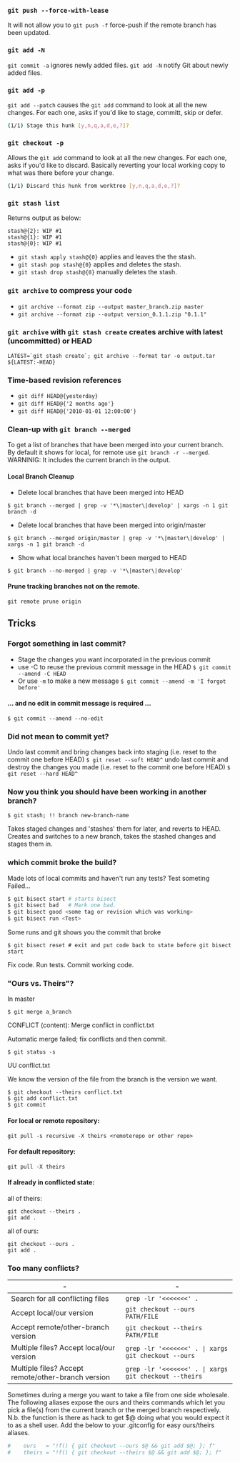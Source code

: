 ### ```git push --force-with-lease```
It will not allow you to ```git push -f``` force-push if the remote branch has been updated.
### ```git add -N```
```git commit -a``` ignores newly added files. 
```git add -N``` notify Git about newly added files.
### ```git add -p```
```git add --patch``` causes the ```git add``` command to look at all the new changes.
For each one, asks if you'd like to stage, committ, skip or defer.
```bash
(1/1) Stage this hunk [y,n,q,a,d,e,?]?
```
### ```git checkout -p```
Allows the ```git add``` command to look at all the new changes.
For each one, asks if you'd like to discard. Basically reverting your local working copy to what was there before your change.
```bash
(1/1) Discard this hunk from worktree [y,n,q,a,d,e,?]?
```
### ```git stash list```
Returns output as below:
```
stash@{2}: WIP #1
stash@{1}: WIP #1
stash@{0}: WIP #1
```
- ```git stash apply stash@{0}``` applies and leaves the the stash. 
- ```git stash pop stash@{0}``` applies and deletes the stash.
- ```git stash drop stash@{0}``` manually deletes the stash.
### ```git archive``` to compress your code
- ```git archive --format zip --output master_branch.zip master```
- ```git archive --format zip --output version_0.1.1.zip "0.1.1"```
### ```git archive``` with ```git stash create``` creates archive with latest (uncommitted) or HEAD
```LATEST=`git stash create`; git archive --format tar -o output.tar ${LATEST:-HEAD}```
### 
### Time-based revision references
- ```git diff HEAD@{yesterday}```
- ```git diff HEAD@{'2 months ago'}```
- ```git diff HEAD@{'2010-01-01 12:00:00'}```
### Clean-up with ```git branch --merged```
To get a list of branches that have been merged into your current branch.
By default it shows for local, for remote use ```git branch -r --merged```.
WARNINIG: It includes the current branch in the output.
#### Local Branch Cleanup
- Delete local branches that have been merged into HEAD

```$ git branch --merged | grep -v '*\|master\|develop' | xargs -n 1 git branch -d```
- Delete local branches that have been merged into origin/master

```$ git branch --merged origin/master | grep -v '*\|master\|develop' | xargs -n 1 git branch -d```
- Show what local branches haven't been merged to HEAD

```$ git branch --no-merged | grep -v '*\|master\|develop'```
#### Prune tracking branches not on the remote.
```git remote prune origin```
## Tricks
### Forgot something in last commit?
- Stage the changes you want incorporated in the previous commit
- use -C to reuse the previous commit message in the HEAD
```$ git commit --amend -C HEAD```
- Or use ```-m``` to make a new message
```$ git commit --amend -m 'I forgot before'```
#### ... and no edit in commit message is required ...
```$ git commit --amend --no-edit```
### Did not mean to commit yet?
Undo last commit and bring changes back into staging (i.e. reset to the commit one before HEAD)
```$ git reset --soft HEAD^```
undo last commit and destroy the changes you made (i.e. reset to the commit one before HEAD)
```$ git reset --hard HEAD^```
### Now you think you should have been working in another branch? 
```$ git stash; !! branch new-branch-name```

Takes staged changes and 'stashes' them for later, and reverts to HEAD.
Creates and switches to a new branch, takes the stashed changes and stages them in.
### which commit broke the build?
Made lots of local commits and haven't run any tests?
Test someting
Failed...
```bash
$ git bisect start # starts bisect
$ git bisect bad   # Mark one bad.
$ git bisect good <some tag or revision which was working>
$ git bisect run <Test>
```
Some runs and git shows you the commit that broke
```
$ git bisect reset # exit and put code back to state before git bisect start
```
Fix code. Run tests. Commit working code.

### "Ours vs. Theirs"?
In master
```
$ git merge a_branch
```
CONFLICT (content): Merge conflict in conflict.txt

Automatic merge failed; fix conflicts and then commit.
```
$ git status -s
```
UU conflict.txt

We know the version of the file from the branch is the version we want.
```
$ git checkout --theirs conflict.txt
$ git add conflict.txt
$ git commit
```
#### For local or remote repository:
```
git pull -s recursive -X theirs <remoterepo or other repo>
```
#### For default repository:
```
git pull -X theirs
```
#### If already in conflicted state:
all of theirs:
```
git checkout --theirs .
git add .
```
all of ours:
```
git checkout --ours .
git add .
```
### Too many conflicts?
\- | \-
------------ | -------------
Search for all conflicting files | ```grep -lr '<<<<<<<' .```
Accept local/our version | ```git checkout --ours PATH/FILE```
Accept remote/other-branch version | ```git checkout --theirs PATH/FILE```
Multiple files? Accept local/our version | ```grep -lr '<<<<<<<' . \| xargs git checkout --ours```
Multiple files? Accept remote/other-branch version | ```grep -lr '<<<<<<<' . \| xargs git checkout --theirs```

Sometimes during a merge you want to take a file from one side wholesale.
The following aliases expose the ours and theirs commands which let you
pick a file(s) from the current branch or the merged branch respectively.
N.b. the function is there as hack to get $@ doing
what you would expect it to as a shell user.
Add the below to your .gitconfig for easy ours/theirs aliases. 
```bash
#    ours   = "!f() { git checkout --ours $@ && git add $@; }; f"
#    theirs = "!f() { git checkout --theirs $@ && git add $@; }; f"
```
### 
